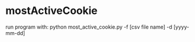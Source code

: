# mostActiveCookie

run program with: python most_active_cookie.py -f [csv file name] -d [yyyy-mm-dd]
